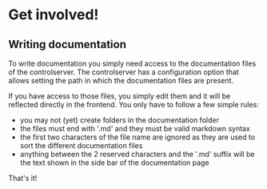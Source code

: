 # Get involved!

## Writing documentation

To write documentation you simply need access to the documentation files of the
controlserver. The controlserver has a configuration option that allows setting
the path in which the documentation files are present.

If you have access to those files, you simply edit them and it will be reflected
directly in the frontend. You only have to follow a few simple rules:

* you may not (yet) create folders in the documentation folder
* the files must end with '.md' and they must be valid markdown syntax
* the first two characters of the file name are ignored as they are used to sort
  the different documentation files
* anything between the 2 reserved characters and the '.md' suffix will be the
  text shown in the side bar of the documentation page

That's it!
